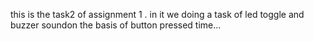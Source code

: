 this is the task2 of assignment 1 . in it we doing a task of led toggle and buzzer soundon the basis of button pressed time...
